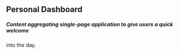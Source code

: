 ## Personal Dashboard

##### Content aggregating single-page application to give users a quick welcome
into the day.
